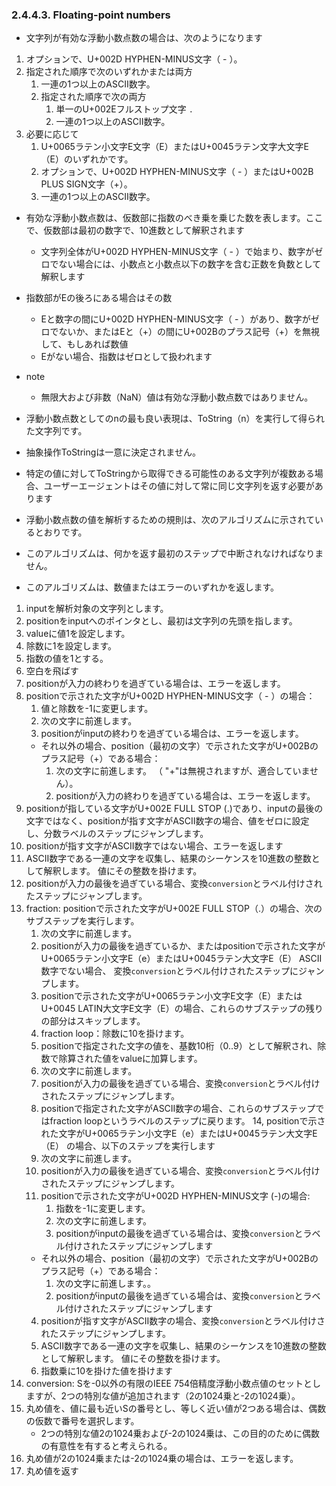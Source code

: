 ### 2.4.4.3. Floating-point numbers

- 文字列が有効な浮動小数点数の場合は、次のようになります

1. オプションで、U+002D HYPHEN-MINUS文字（ - ）。
2. 指定された順序で次のいずれかまたは両方
    1. 一連の1つ以上のASCII数字。
    2. 指定された順序で次の両方
        1. 単一のU+002Eフルストップ文字 `.`
        2. 一連の1つ以上のASCII数字。
3. 必要に応じて
    1. U+0065ラテン小文字E文字（E）またはU+0045ラテン文字大文字E（E）のいずれかです。
    2. オプションで、U+002D HYPHEN-MINUS文字（ - ）またはU+002B PLUS SIGN文字（+）。
    3. 一連の1つ以上のASCII数字。

- 有効な浮動小数点数は、仮数部に指数のべき乗を乗じた数を表します。ここで、仮数部は最初の数字で、10進数として解釈されます
    - 文字列全体がU+002D HYPHEN-MINUS文字（ - ）で始まり、数字がゼロでない場合には、小数点と小数点以下の数字を含む正数を負数として解釈します
- 指数部がEの後ろにある場合はその数
    - Eと数字の間にU+002D HYPHEN-MINUS文字（ - ）があり、数字がゼロでないか、またはEと（+）の間にU+002Bのプラス記号（+）を無視して、もしあれば数値
    - Eがない場合、指数はゼロとして扱われます

- note
    - 無限大および非数（NaN）値は有効な浮動小数点数ではありません。


- 浮動小数点数としてのnの最も良い表現は、ToString（n）を実行して得られた文字列です。
- 抽象操作ToStringは一意に決定されません。
- 特定の値に対してToStringから取得できる可能性のある文字列が複数ある場合、ユーザーエージェントはその値に対して常に同じ文字列を返す必要があります

- 浮動小数点数の値を解析するための規則は、次のアルゴリズムに示されているとおりです。
- このアルゴリズムは、何かを返す最初のステップで中断されなければなりません。
- このアルゴリズムは、数値またはエラーのいずれかを返します。

1. inputを解析対象の文字列とします。
2. positionをinputへのポインタとし、最初は文字列の先頭を指します。
3. valueに値1を設定します。
4. 除数に1を設定します。
5. 指数の値を1とする。
6. 空白を飛ばす
7. positionが入力の終わりを過ぎている場合は、エラーを返します。
8. positionで示された文字がU+002D HYPHEN-MINUS文字（ - ）の場合：
    1. 値と除数を-1に変更します。
    2. 次の文字に前進します。
    3. positionがinputの終わりを過ぎている場合は、エラーを返します。
    - それ以外の場合、position（最初の文字）で示された文字がU+002Bのプラス記号（+）である場合：
        1. 次の文字に前進します。 （ "+"は無視されますが、適合していません）。
        2. positionが入力の終わりを過ぎている場合は、エラーを返します。
9. positionが指している文字がU+002E FULL STOP (.)であり、inputの最後の文字ではなく、positionが指す文字がASCII数字の場合、値をゼロに設定し、分数ラベルのステップにジャンプします。
10. positionが指す文字がASCII数字ではない場合、エラーを返します
11. ASCII数字である一連の文字を収集し、結果のシーケンスを10進数の整数として解釈します。 値にその整数を掛けます。
12. positionが入力の最後を過ぎている場合、変換`conversion`とラベル付けされたステップにジャンプします。
13. fraction: positionで示された文字がU+002E FULL STOP（.）の場合、次のサブステップを実行します。
    1. 次の文字に前進します。
    2. positionが入力の最後を過ぎているか、またはpositionで示された文字がU+0065ラテン小文字E（e）またはU+0045ラテン大文字E（E） ASCII数字でない場合、 変換`conversion`とラベル付けされたステップにジャンプします。
    3. positionで示された文字がU+0065ラテン小文字E文字（E）またはU+0045 LATIN大文字E文字（E）の場合、これらのサブステップの残りの部分はスキップします。
    4. fraction loop：除数に10を掛けます。
    5. positionで指定された文字の値を、基数10桁（0..9）として解釈され、除数で除算された値をvalueに加算します。
    6. 次の文字に前進します。
    7. positionが入力の最後を過ぎている場合、変換`conversion`とラベル付けされたステップにジャンプします。
    8. positionで指定された文字がASCII数字の場合、これらのサブステップではfraction loopというラベルのステップに戻ります。
14, positionで示された文字がU+0065ラテン小文字E（e）またはU+0045ラテン大文字E（E） の場合、以下のステップを実行します
    1. 次の文字に前進します。
    2. positionが入力の最後を過ぎている場合、変換`conversion`とラベル付けされたステップにジャンプします。
    3. positionで示された文字がU+002D HYPHEN-MINUS文字 (-)の場合:
        1. 指数を-1に変更します。
        2. 次の文字に前進します。
        3. positionがinputの最後を過ぎている場合は、変換`conversion`とラベル付けされたステップにジャンプします
    - それ以外の場合、position（最初の文字）で示された文字がU+002Bのプラス記号（+）である場合：
        1. 次の文字に前進します。。
        2. positionがinputの最後を過ぎている場合は、変換`conversion`とラベル付けされたステップにジャンプします
    4. positionが指す文字がASCII数字の場合、変換`conversion`とラベル付けされたステップにジャンプします。
    5. ASCII数字である一連の文字を収集し、結果のシーケンスを10進数の整数として解釈します。 値にその整数を掛けます。
    6. 指数乗に10を掛けた値を掛けます
15. conversion: Sを-0以外の有限のIEEE 754倍精度浮動小数点値のセットとしますが、2つの特別な値が追加されます（2の1024乗と-2の1024乗）。
16. 丸め値を、値に最も近いSの番号とし、等しく近い値が2つある場合は、偶数の仮数で番号を選択します。
    - 2つの特別な値2の1024乗および-2の1024乗は、この目的のために偶数の有意性を有すると考えられる。
17. 丸め値が2の1024乗または-2の1024乗の場合は、エラーを返します。
18. 丸め値を返す


